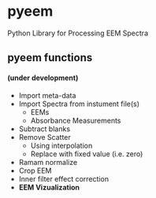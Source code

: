 # pyeem
Python Library for Processing EEM Spectra

## pyeem functions 
#### (under development)
* Import meta-data
* Import Spectra from instument file(s)
   - EEMs
   - Absorbance Measurements
* Subtract blanks
* Remove Scatter
  - Using interpolation
  - Replace with fixed value (i.e. zero)
* Ramam normalize
* Crop EEM
* Inner filter effect correction
* **EEM Vizualization**